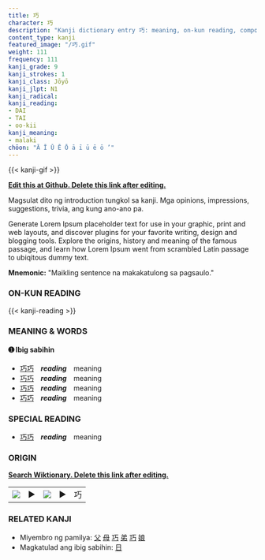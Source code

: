 ```yaml
---
title: 巧
character: 巧
description: "Kanji dictionary entry 巧: meaning, on-kun reading, compounds, origin, related kanji"
content_type: kanji
featured_image: "/巧.gif"
weight: 111
frequency: 111
kanji_grade: 9
kanji_strokes: 1
kanji_class: Jōyō
kanji_jlpt: N1
kanji_radical: 
kanji_reading: 
- DAI
- TAI
- oo-kii
kanji_meaning:
- malaki
chōon: "Ā Ī Ū Ē Ō ā ī ū ē ō ’"
---
```

[//]: # (Don't edit the line below. Kanji animated GIF code is automatically generated.)
{{< kanji-gif >}}

[//]: # (Edit below this line.)

**[Edit this at Github. Delete this link after editing.](https://github.com/tim0g/tim/tree/main/content/kanji/巧/index.md)**

Magsulat dito ng introduction tungkol sa kanji. Mga opinions, impressions, suggestions, trivia, ang kung ano-ano pa.

Generate Lorem Ipsum placeholder text for use in your graphic, print and web layouts, and discover plugins for your favorite writing, design and blogging tools. Explore the origins, history and meaning of the famous passage, and learn how Lorem Ipsum went from scrambled Latin passage to ubiqitous dummy text.
 
**Mnemonic:** "Maikling sentence na makakatulong sa pagsaulo."

### ON-KUN READING

[//]: # (Don't edit the line below. ON-KUN READING code is automatically generated.)
{{< kanji-reading >}}

### MEANING & WORDS

#### ➊ **Ibig sabihin**
  - [巧](../巧)[巧](../巧)　***reading***　meaning
  - [巧](../巧)[巧](../巧)　***reading***　meaning
  - [巧](../巧)[巧](../巧)　***reading***　meaning
  - [巧](../巧)[巧](../巧)　***reading***　meaning

### SPECIAL READING
  - [巧](../巧)[巧](../巧)　***reading***　meaning

### ORIGIN

**[Search Wiktionary. Delete this link after editing.](https://wiktionary.org/wiki/巧)**
<table class="kanji-table"><tr><td>
<img src="60px-巧-bronze.svg.png">
</td><td>▶</td><td>
<img src="60px-巧-oracle.svg.png">
</td><td>▶</td>
<td class="kanji-origin">巧</td>
</tr></table>

### RELATED KANJI
- Miyembro ng pamilya: [父](../父) [母](../母) [巧](../巧) [弟](../弟) [巧](../巧) [娘](../娘)
- Magkatulad ang ibig sabihin: [日](../日)
